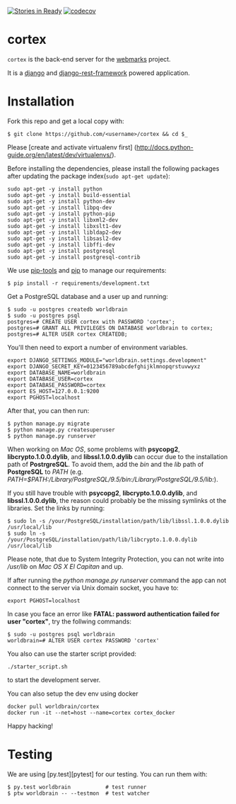 [![Stories in Ready](https://badge.waffle.io/WorldBrain/cortex.png?label=ready&title=Ready)](https://waffle.io/WorldBrain/cortex) [![codecov](https://codecov.io/gh/WorldBrain/cortex/branch/master/graph/badge.svg)](https://codecov.io/gh/WorldBrain/cortex)

# cortex

`cortex` is the back-end server for the [webmarks](https://github.com/WorldBrain/webmarks) project.

It is a [django](https://www.djangoproject.com/) and [django-rest-framework](http://www.django-rest-framework.org/) powered application.

# Installation
Fork this repo and get a local copy with:

```
$ git clone https://github.com/<username>/cortex && cd $_
```

Please [create and activate virtualenv first] (http://docs.python-guide.org/en/latest/dev/virtualenvs/).

Before installing the dependencies, please install the following packages after updating the package index(```sudo apt-get update```):
```
sudo apt-get -y install python
sudo apt-get -y install build-essential
sudo apt-get -y install python-dev
sudo apt-get -y install libpq-dev
sudo apt-get -y install python-pip
sudo apt-get -y install libxml2-dev
sudo apt-get -y install libxslt1-dev
sudo apt-get -y install libldap2-dev
sudo apt-get -y install libsasl2-dev
sudo apt-get -y install libffi-dev
sudo apt-get -y install postgresql
sudo apt-get -y install postgresql-contrib
```

We use [pip-tools](https://github.com/nvie/pip-tools) and [pip](https://pip.pypa.io/en/stable/installing/) to manage our requirements:

```
$ pip install -r requirements/development.txt
```

Get a PostgreSQL database and a user up and running:

```
$ sudo -u postgres createdb worldbrain
$ sudo -u postgres psql
postgres=# CREATE USER cortex with PASSWORD 'cortex';
postgres=# GRANT ALL PRIVILEGES ON DATABASE worldbrain to cortex;
postgres=# ALTER USER cortex CREATEDB;
```

You'll then need to export a number of environment variables.

```
export DJANGO_SETTINGS_MODULE="worldbrain.settings.development"
export DJANGO_SECRET_KEY=0123456789abcdefghijklmnopqrstuvwyxz
export DATABASE_NAME=worldbrain
export DATABASE_USER=cortex
export DATABASE_PASSWORD=cortex
export ES_HOST=127.0.0.1:9200
export PGHOST=localhost
```

After that, you can then run:

```
$ python manage.py migrate
$ python manage.py createsuperuser
$ python manage.py runserver
```

When working on _Mac OS_, some problems with **psycopg2**, **libcrypto.1.0.0.dylib**, and **libssl.1.0.0.dylib** can occur due to 
the installation path of **PostrgreSQL**. To avoid them, add the _bin_ 
and the _lib_ path of **PostgreSQL** to _PATH_ 
(e.g. _PATH=$PATH:/Library/PostgreSQL/9.5/bin:/Library/PostgreSQL/9.5/lib:_).

If you still have trouble with **psycopg2**, **libcrypto.1.0.0.dylib**, and **libssl.1.0.0.dylib**, the reason could 
probably be the missing symlinks ot the libraries. Set the links by running:

```
$ sudo ln -s /your/PostgreSQL/installation/path/lib/libssl.1.0.0.dylib /usr/local/lib
$ sudo ln -s /your/PostgreSQL/installation/path/lib/libcrypto.1.0.0.dylib /usr/local/lib
```

Please note, that due to System Integrity Protection, you can not write into _/usr/lib_ on _Mac OS X El Capitan_ and up.

If after running the _python manage.py runserver_ command the app can not connect to the server
via Unix domain socket, you have to:

```
export PGHOST=localhost
```
In case you face an error like **FATAL:  password authentication failed for user "cortex"**, try the follwing commands:
```
$ sudo -u postgres psql worldbrain
worldbrain=# ALTER USER cortex PASSWORD 'cortex'
```
You also can use the starter script provided:

```
./starter_script.sh
```

to start the development server.


You can also setup the dev env using docker

```
docker pull worldbrain/cortex
docker run -it --net=host --name=cortex cortex_docker
```

Happy hacking!

# Testing
We are using [py.test][pytest] for our testing. You can run them with:

```
$ py.test worldbrain           # test runner
$ ptw worldbrain -- --testmon  # test watcher
```